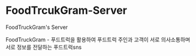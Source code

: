 # FoodTrcukGram-Server
FoodTruckGram's Server

FoodTruckGram - 푸드트럭을 활용하여 푸드트럭 주인과 고객이 서로 의사소통하며 서로 정보를 전달하는 푸드트럭sns

